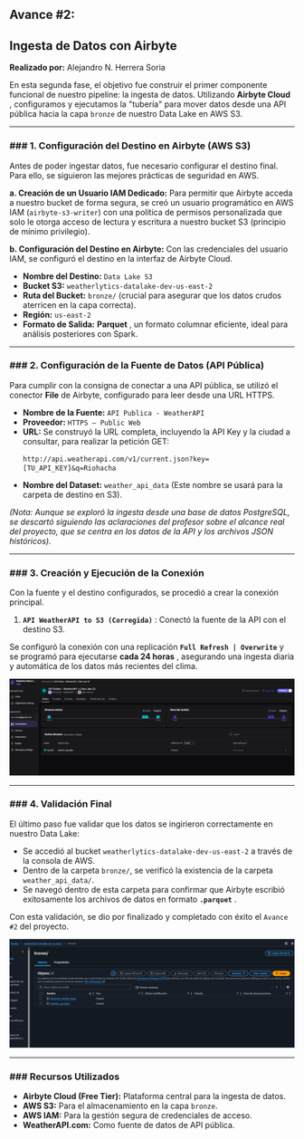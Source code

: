 ## **Avance #2:** 

## **Ingesta de Datos con Airbyte**

**Realizado por:** Alejandro N. Herrera Soria

En esta segunda fase, el objetivo fue construir el primer componente funcional de nuestro pipeline: la ingesta de datos. Utilizando  **Airbyte Cloud** , configuramos y ejecutamos la "tubería" para mover datos desde una API pública hacia la capa `bronze` de nuestro Data Lake en AWS S3.

---

### ### 1. Configuración del Destino en Airbyte (AWS S3)

Antes de poder ingestar datos, fue necesario configurar el destino final. Para ello, se siguieron las mejores prácticas de seguridad en AWS.

**a. Creación de un Usuario IAM Dedicado:**
Para permitir que Airbyte acceda a nuestro bucket de forma segura, se creó un usuario programático en AWS IAM (`airbyte-s3-writer`) con una política de permisos personalizada que solo le otorga acceso de lectura y escritura a nuestro bucket S3 (principio de mínimo privilegio).

**b. Configuración del Destino en Airbyte:**
Con las credenciales del usuario IAM, se configuró el destino en la interfaz de Airbyte Cloud.

* **Nombre del Destino:** `Data Lake S3`
* **Bucket S3:** `weatherlytics-datalake-dev-us-east-2`
* **Ruta del Bucket:** `bronze/` (crucial para asegurar que los datos crudos aterricen en la capa correcta).
* **Región:** `us-east-2`
* **Formato de Salida:**  **Parquet** , un formato columnar eficiente, ideal para análisis posteriores con Spark.

---

### ### 2. Configuración de la Fuente de Datos (API Pública)

Para cumplir con la consigna de conectar a una API pública, se utilizó el conector **File** de Airbyte, configurado para leer desde una URL HTTPS.

* **Nombre de la Fuente:** `API Publica - WeatherAPI`
* **Proveedor:** `HTTPS – Public Web`
* **URL:** Se construyó la URL completa, incluyendo la API Key y la ciudad a consultar, para realizar la petición GET:
  ```
  http://api.weatherapi.com/v1/current.json?key=[TU_API_KEY]&q=Riohacha
  ```
* **Nombre del Dataset:** `weather_api_data` (Este nombre se usará para la carpeta de destino en S3).

*(Nota: Aunque se exploró la ingesta desde una base de datos PostgreSQL, se descartó siguiendo las aclaraciones del profesor sobre el alcance real del proyecto, que se centra en los datos de la API y los archivos JSON históricos).*

---

### ### 3. Creación y Ejecución de la Conexión

Con la fuente y el destino configurados, se procedió a crear la conexión principal.

1. **`API WeatherAPI to S3 (Corregida)`** : Conectó la fuente de la API con el destino S3.

Se configuró la conexión con una replicación **`Full Refresh | Overwrite`** y se programó para ejecutarse  **cada 24 horas** , asegurando una ingesta diaria y automática de los datos más recientes del clima.

![Arquitectura Airbyte](airbyte_to_bronze.jpg)

---

### ### 4. Validación Final

El último paso fue validar que los datos se ingirieron correctamente en nuestro Data Lake:

* Se accedió al bucket `weatherlytics-datalake-dev-us-east-2` a través de la consola de AWS.
* Dentro de la carpeta `bronze/`, se verificó la existencia de la carpeta `weather_api_data/`.
* Se navegó dentro de esta carpeta para confirmar que Airbyte escribió exitosamente los archivos de datos en formato  **`.parquet`** .

Con esta validación, se dio por finalizado y completado con éxito el `Avance #2` del proyecto.

![Arquitectura API Weather](weather_api_data.jpg)

---

### ### Recursos Utilizados

* **Airbyte Cloud (Free Tier):** Plataforma central para la ingesta de datos.
* **AWS S3:** Para el almacenamiento en la capa `bronze`.
* **AWS IAM:** Para la gestión segura de credenciales de acceso.
* **WeatherAPI.com:** Como fuente de datos de API pública.
